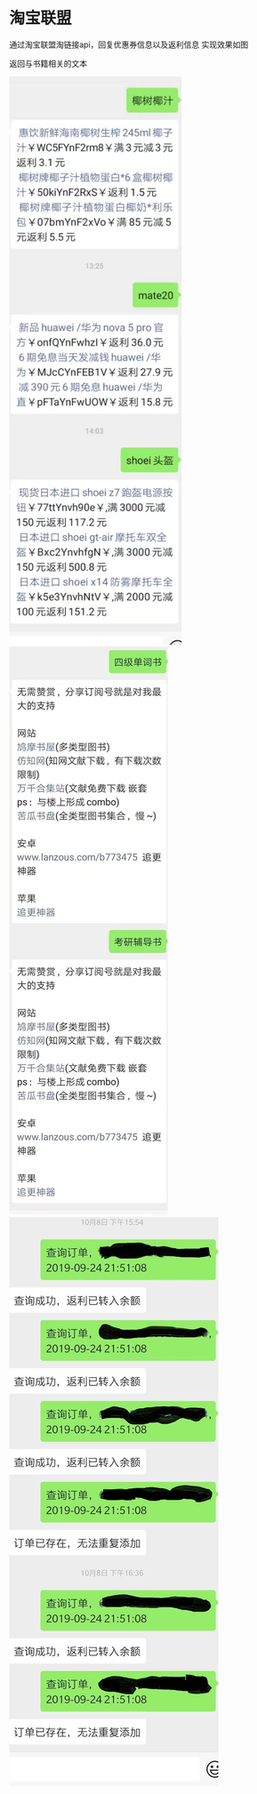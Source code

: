 # 淘宝联盟
通过淘宝联盟淘链接api，回复优惠券信息以及返利信息
实现效果如图

返回与书籍相关的文本

![Image text](https://github.com/Fzkin/-/blob/master/img-folder/%E5%BE%AE%E4%BF%A1%E5%9B%BE%E7%89%87_20191020155814.jpg)
![Image text](https://github.com/Fzkin/-/blob/master/img-folder/%E5%BE%AE%E4%BF%A1%E5%9B%BE%E7%89%87_20191020155848.jpg)
![Image text](https://github.com/Fzkin/-/blob/master/img-folder/%E5%BE%AE%E4%BF%A1%E5%9B%BE%E7%89%87_20191020155857.jpg)
